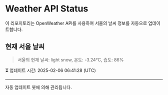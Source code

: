 
# Weather API Status

이 리포지토리는 OpenWeather API를 사용하여 서울의 날씨 정보를 자동으로 업데이트합니다.

## 현재 서울 날씨
> 서울의 현재 날씨: light snow, 온도: -3.24°C, 습도: 86%

⏳ 업데이트 시간: 2025-02-06 06:41:28 (UTC)

---
자동 업데이트 봇에 의해 관리됩니다.
